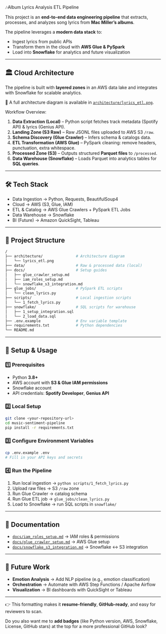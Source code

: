 🎶Album Lyrics Analysis ETL Pipeline

This project is an **end-to-end data engineering pipeline** that extracts, processes, and analyzes song lyrics from **Mac Miller’s albums**.

The pipeline leverages a **modern data stack** to:

* Ingest lyrics from public APIs
* Transform them in the cloud with **AWS Glue & PySpark**
* Load into **Snowflake** for analytics and future visualization

---

## 🏛️ Cloud Architecture

The pipeline is built with **layered zones** in an AWS data lake and integrates with Snowflake for scalable analytics.

📌 A full architecture diagram is available in [`architecture/lyrics_etl.png`](architecture/lyrics_etl.png).

Workflow Overview:

1. **Data Extraction (Local)** – Python script fetches track metadata (Spotify API) & lyrics (Genius API).
2. **Landing Zone (S3 Raw)** – Raw JSONL files uploaded to AWS S3 `/raw`.
3. **Schema Discovery (Glue Crawler)** – Infers schema & catalogs data.
4. **ETL Transformation (AWS Glue)** – PySpark cleaning: remove headers, punctuation, extra whitespace.
5. **Processed Zone (S3)** – Outputs structured **Parquet files** to `/processed`.
6. **Data Warehouse (Snowflake)** – Loads Parquet into analytics tables for **SQL queries**.

---

## 🛠️ Tech Stack

* Data Ingestion → Python, Requests, BeautifulSoup4
* Cloud → AWS (S3, Glue, IAM)
* ETL & Catalog → AWS Glue Crawlers + PySpark ETL Jobs
* Data Warehouse → Snowflake
* BI (Future) → Amazon QuickSight, Tableau

---

## 📁 Project Structure

```bash
/
├── architecture/               # Architecture diagram
│   └── lyrics_etl.png
├── data/                       # Raw & processed data (local)
├── docs/                       # Setup guides
│   ├── glue_crawler_setup.md
│   ├── iam_roles_setup.md
│   └── snowflake_s3_integration.md
├── glue_jobs/                  # PySpark ETL scripts
│   └── clean_lyrics.py
├── scripts/                    # Local ingestion scripts
│   └── 1_fetch_lyrics.py
├── snowflake/                  # SQL scripts for warehouse
│   ├── 1_setup_integration.sql
│   └── 2_load_data.sql
├── .env.example                # Env variable template
├── requirements.txt            # Python dependencies
└── README.md
```

---

## 🚀 Setup & Usage

### 1️⃣ Prerequisites

* Python **3.8+**
* AWS account with **S3 & Glue IAM permissions**
* Snowflake account
* API credentials: **Spotify Developer**, **Genius API**

### 2️⃣ Local Setup

```bash
git clone <your-repository-url>
cd music-sentiment-pipeline
pip install -r requirements.txt
```

### 3️⃣ Configure Environment Variables

```bash
cp .env.example .env
# Fill in your API keys and secrets
```

### 4️⃣ Run the Pipeline

1. Run local ingestion → `python scripts/1_fetch_lyrics.py`
2. Upload raw files → S3 `/raw` zone
3. Run Glue Crawler → catalog schema
4. Run Glue ETL job → `glue_jobs/clean_lyrics.py`
5. Load to Snowflake → run SQL scripts in `snowflake/`

---

## 📄 Documentation

* [`docs/iam_roles_setup.md`](docs/iam_roles_setup.md) → IAM roles & permissions
* [`docs/glue_crawler_setup.md`](docs/glue_crawler_setup.md) → AWS Glue setup
* [`docs/snowflake_s3_integration.md`](docs/snowflake_s3_integration.md) → Snowflake ↔ S3 integration

---

## 🔮 Future Work

* **Emotion Analysis** → Add NLP pipeline (e.g., emotion classification)
* **Orchestration** → Automate with AWS Step Functions / Apache Airflow
* **Visualization** → BI dashboards with QuickSight or Tableau

---

👉 This formatting makes it **resume-friendly**, **GitHub-ready**, and easy for reviewers to scan.

Do you also want me to **add badges** (like Python version, AWS, Snowflake, License, GitHub stars) at the top for a more professional GitHub look?
